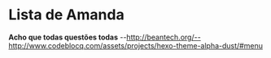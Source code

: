 # Lista de Amanda
**Acho que todas questões todas**
--http://beantech.org/--
http://www.codeblocq.com/assets/projects/hexo-theme-alpha-dust/#menu
